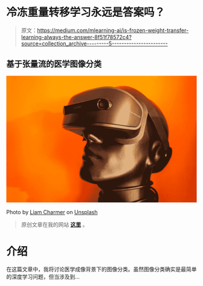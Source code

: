 # 冷冻重量转移学习永远是答案吗？

> 原文：<https://medium.com/mlearning-ai/is-frozen-weight-transfer-learning-always-the-answer-8f51f78572c4?source=collection_archive---------5----------------------->

## 基于张量流的医学图像分类

![](img/a1e4c0c2f2dd739d5af0debded42f956.png)

Photo by [Liam Charmer](https://unsplash.com/@liamcharmer?utm_source=medium&utm_medium=referral) on [Unsplash](https://unsplash.com?utm_source=medium&utm_medium=referral)

> 原创文章在我的网站 [**这里**](https://pycad.co/is-frozen-weight-transfer-learning-always-the-answer/) 。

# 介绍

在这篇文章中，我将讨论医学成像背景下的图像分类。虽然图像分类确实是最简单的深度学习问题，但当涉及到…